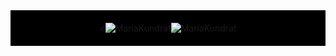 <!--
**MariaKundrat/MariaKundrat** is a ✨ _special_ ✨ repository because its `README.md` (this file) appears on your GitHub profile.
-->
<div style="display: flex; justify-content: center; align-items: center; background-color: black; padding: 20px;">
  <<img align="center" src="https://github-readme-stats.vercel.app/api?username=MariaKundrat&show_icons=true&locale=en" alt="MariaKundrat" />
  <img src="https://github-readme-stats.vercel.app/api/top-langs?username=MariaKundrat&show_icons=true&locale=en&layout=compact" alt="MariaKundrat" />
</div>
